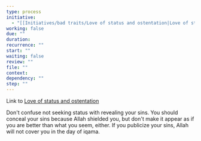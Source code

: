 ```yaml
---
type: process
initiative:
  - "[[Initiatives/bad traits/Love of status and ostentation|Love of status and ostentation]]"
working: false
due: ""
duration: 
recurrence: ""
start: ""
waiting: false
review: ""
file: ""
context: 
dependency: ""
step: ""
---
```


Link to [Love of status and ostentation](Initiatives/bad%20traits/Love%20of%20status%20and%20ostentation.md)

Don't confuse not seeking status with revealing your sins. You should conceal your sins because Allah shielded you, but don't make it appear as if you are better than what you seem, either. If you publicize your sins, Allah will not cover you in the day of iqama.
